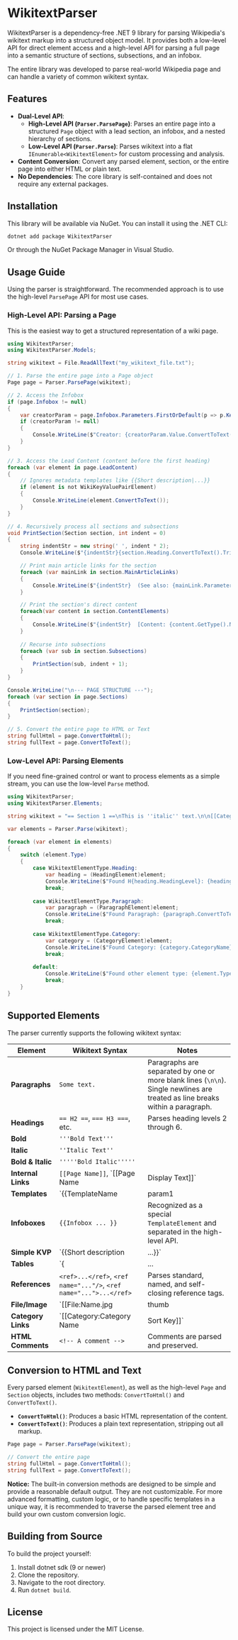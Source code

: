 # WikitextParser

WikitextParser is a dependency-free .NET 9 library for parsing Wikipedia's wikitext markup into a structured object model. It provides both a low-level API for direct element access and a high-level API for parsing a full page into a semantic structure of sections, subsections, and an infobox.

The entire library was developed to parse real-world Wikipedia page and can handle a variety of common wikitext syntax.

## Features

- **Dual-Level API**:
    - **High-Level API (`Parser.ParsePage`)**: Parses an entire page into a structured `Page` object with a lead section, an infobox, and a nested hierarchy of sections.
    - **Low-Level API (`Parser.Parse`)**: Parses wikitext into a flat `IEnumerable<WikitextElement>` for custom processing and analysis.
- **Content Conversion**: Convert any parsed element, section, or the entire page into either HTML or plain text.
- **No Dependencies**: The core library is self-contained and does not require any external packages.

## Installation

This library will be available via NuGet. You can install it using the .NET CLI:

```bash
dotnet add package WikitextParser
```

Or through the NuGet Package Manager in Visual Studio.

## Usage Guide

Using the parser is straightforward. The recommended approach is to use the high-level `ParsePage` API for most use cases.

### High-Level API: Parsing a Page

This is the easiest way to get a structured representation of a wiki page.

```csharp
using WikitextParser;
using WikitextParser.Models;

string wikitext = File.ReadAllText("my_wikitext_file.txt");

// 1. Parse the entire page into a Page object
Page page = Parser.ParsePage(wikitext);

// 2. Access the Infobox
if (page.Infobox != null)
{
    var creatorParam = page.Infobox.Parameters.FirstOrDefault(p => p.Key == "creator");
    if (creatorParam != null)
    {
        Console.WriteLine($"Creator: {creatorParam.Value.ConvertToText()}");
    }
}

// 3. Access the Lead Content (content before the first heading)
foreach (var element in page.LeadContent)
{
    // Ignores metadata templates like {{Short description|...}}
    if (element is not WikiKeyValuePairElement)
    {
        Console.WriteLine(element.ConvertToText());
    }
}

// 4. Recursively process all sections and subsections
void PrintSection(Section section, int indent = 0)
{
    string indentStr = new string(' ', indent * 2);
    Console.WriteLine($"{indentStr}{section.Heading.ConvertToText().Trim()}");

    // Print main article links for the section
    foreach (var mainLink in section.MainArticleLinks)
    {
        Console.WriteLine($"{indentStr}  (See also: {mainLink.Parameters.First().Value.ConvertToText()})");
    }

    // Print the section's direct content
    foreach(var content in section.ContentElements)
    {
        Console.WriteLine($"{indentStr}  [Content: {content.GetType().Name}]");
    }
    
    // Recurse into subsections
    foreach (var sub in section.Subsections)
    {
        PrintSection(sub, indent + 1);
    }
}

Console.WriteLine("\n--- PAGE STRUCTURE ---");
foreach (var section in page.Sections)
{
    PrintSection(section);
}

// 5. Convert the entire page to HTML or Text
string fullHtml = page.ConvertToHtml();
string fullText = page.ConvertToText();
```

### Low-Level API: Parsing Elements

If you need fine-grained control or want to process elements as a simple stream, you can use the low-level `Parse` method.

```csharp
using WikitextParser;
using WikitextParser.Elements;

string wikitext = "== Section 1 ==\nThis is ''italic'' text.\n\n[[Category:My Category]]";

var elements = Parser.Parse(wikitext);

foreach (var element in elements)
{
    switch (element.Type)
    {
        case WikitextElementType.Heading:
            var heading = (HeadingElement)element;
            Console.WriteLine($"Found H{heading.HeadingLevel}: {heading.ConvertToText().Trim()}");
            break;
            
        case WikitextElementType.Paragraph:
            var paragraph = (ParagraphElement)element;
            Console.WriteLine($"Found Paragraph: {paragraph.ConvertToText().Trim()}");
            break;
            
        case WikitextElementType.Category:
            var category = (CategoryElement)element;
            Console.WriteLine($"Found Category: {category.CategoryName}");
            break;
            
        default:
            Console.WriteLine($"Found other element type: {element.Type}");
            break;
    }
}
```

## Supported Elements

The parser currently supports the following wikitext syntax:

| Element | Wikitext Syntax | Notes |
|---|---|---|
| **Paragraphs** | `Some text.` | Paragraphs are separated by one or more blank lines (`\n\n`). Single newlines are treated as line breaks within a paragraph. |
| **Headings** | `== H2 ==`, `=== H3 ===`, etc. | Parses heading levels 2 through 6. |
| **Bold** | `'''Bold Text'''` | |
| **Italic** | `''Italic Text''` | |
| **Bold & Italic**| `'''''Bold Italic'''''` | |
| **Internal Links** | `[[Page Name]]`, `[[Page Name|Display Text]]` | |
| **Templates** | `{{TemplateName|param1|key=value}}` | Supports named and positional parameters, as well as nested templates. |
| **Infoboxes** | `{{Infobox ... }}` | Recognized as a special `TemplateElement` and separated in the high-level API. |
| **Simple KVP** | `{{Short description|...}}` | Simple single-line templates are parsed as `WikiKeyValuePairElement`. |
| **Tables** | `{| ... |}` | Supports table attributes, rows (`|-`), headers (`!`), cells (`|`), and cell attributes. |
| **References** | `<ref>...</ref>`, `<ref name="..."/>`, `<ref name="...">...</ref>` | Parses standard, named, and self-closing reference tags. |
| **File/Image** | `[[File:Name.jpg|thumb|caption]]` | Parses filename, options (like `thumb`, `right`, `220px`), and the final caption. |
| **Category Links**| `[[Category:Category Name|Sort Key]]` | Parsed as distinct `CategoryElement` objects. |
| **HTML Comments**| `<!-- A comment -->` | Comments are parsed and preserved. |

## Conversion to HTML and Text

Every parsed element (`WikitextElement`), as well as the high-level `Page` and `Section` objects, includes two methods: `ConvertToHtml()` and `ConvertToText()`.

- **`ConvertToHtml()`**: Produces a basic HTML representation of the content.
- **`ConvertToText()`**: Produces a plain text representation, stripping out all markup.

```csharp
Page page = Parser.ParsePage(wikitext);

// Convert the entire page
string fullHtml = page.ConvertToHtml();
string fullText = page.ConvertToText();
```

**Notice:** The built-in conversion methods are designed to be simple and provide a reasonable default output.
They are not customizable. 
For more advanced formatting, custom logic, or to handle specific templates in a unique way, 
it is recommended to traverse the parsed element tree and build your own custom conversion logic.


## Building from Source

To build the project yourself:

1.  Install dotnet sdk (9 or newer)
2.  Clone the repository.
3.  Navigate to the root directory.
4.  Run `dotnet build`.

## License

This project is licensed under the MIT License.